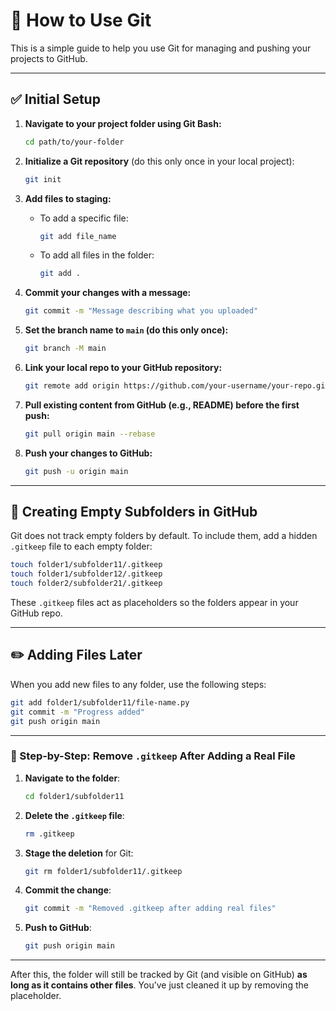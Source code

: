 
# 🚀 How to Use Git

This is a simple guide to help you use Git for managing and pushing your projects to GitHub.

---

## ✅ Initial Setup

1. **Navigate to your project folder using Git Bash:**
   ```bash
   cd path/to/your-folder
   ```

2. **Initialize a Git repository** (do this only once in your local project):
   ```bash
   git init
   ```

3. **Add files to staging:**
   - To add a specific file:
     ```bash
     git add file_name
     ```
   - To add all files in the folder:
     ```bash
     git add .
     ```

4. **Commit your changes with a message:**
   ```bash
   git commit -m "Message describing what you uploaded"
   ```

5. **Set the branch name to `main` (do this only once):**
   ```bash
   git branch -M main
   ```

6. **Link your local repo to your GitHub repository:**
   ```bash
   git remote add origin https://github.com/your-username/your-repo.git
   ```

7. **Pull existing content from GitHub (e.g., README) before the first push:**
   ```bash
   git pull origin main --rebase
   ```

8. **Push your changes to GitHub:**
   ```bash
   git push -u origin main
   ```

---

## 📁 Creating Empty Subfolders in GitHub

Git does not track empty folders by default. To include them, add a hidden `.gitkeep` file to each empty folder:

```bash
touch folder1/subfolder11/.gitkeep
touch folder1/subfolder12/.gitkeep
touch folder2/subfolder21/.gitkeep
```

These `.gitkeep` files act as placeholders so the folders appear in your GitHub repo.

---

## ✏️ Adding Files Later

When you add new files to any folder, use the following steps:

```bash
git add folder1/subfolder11/file-name.py
git commit -m "Progress added"
git push origin main
```

---

### 🧹 Step-by-Step: Remove `.gitkeep` After Adding a Real File

1. **Navigate to the folder**:
   ```bash
   cd folder1/subfolder11
   ```

2. **Delete the `.gitkeep` file**:
   ```bash
   rm .gitkeep
   ```

3. **Stage the deletion** for Git:
   ```bash
   git rm folder1/subfolder11/.gitkeep
   ```

4. **Commit the change**:
   ```bash
   git commit -m "Removed .gitkeep after adding real files"
   ```

5. **Push to GitHub**:
   ```bash
   git push origin main
   ```

---

After this, the folder will still be tracked by Git (and visible on GitHub) **as long as it contains other files**. You’ve just cleaned it up by removing the placeholder.
